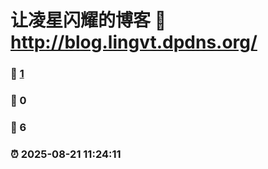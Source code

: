 # 让凌星闪耀的博客 :link: http://blog.lingvt.dpdns.org/ 
### :page_facing_up: [1](https://lingvt.github.io/tag.html) 
### :speech_balloon: 0 
### :hibiscus: 6 
### :alarm_clock: 2025-08-21 11:24:11 

